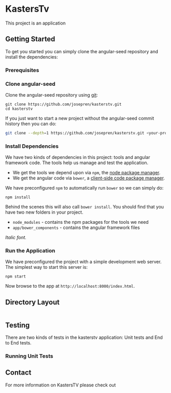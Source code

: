 # KastersTv

This project is an application 


## Getting Started

To get you started you can simply clone the angular-seed repository and install the dependencies:

### Prerequisites



### Clone angular-seed

Clone the angular-seed repository using [git][git]:

```
git clone https://github.com/josepren/kasterstv.git
cd kasterstv
```

If you just want to start a new project without the angular-seed commit history then you can do:

```bash
git clone --depth=1 https://github.com/josepren/kasterstv.git <your-project-name>
```


### Install Dependencies

We have two kinds of dependencies in this project: tools and angular framework code.  The tools help
us manage and test the application.

* We get the tools we depend upon via `npm`, the [node package manager][npm].
* We get the angular code via `bower`, a [client-side code package manager][bower].

We have preconfigured `npm` to automatically run `bower` so we can simply do:

```
npm install
```

Behind the scenes this will also call `bower install`.  You should find that you have two new
folders in your project.

* `node_modules` - contains the npm packages for the tools we need
* `app/bower_components` - contains the angular framework files

*Italic font.*

### Run the Application

We have preconfigured the project with a simple development web server.  The simplest way to start
this server is:

```
npm start
```

Now browse to the app at `http://localhost:8000/index.html`.



## Directory Layout

```

```

## Testing

There are two kinds of tests in the kasterstv application: Unit tests and End to End tests.

### Running Unit Tests



## Contact

For more information on KastersTV please check out 

[git]: http://git-scm.com/
[bower]: http://bower.io
[npm]: https://www.npmjs.org/
[node]: http://nodejs.org
[protractor]: https://github.com/angular/protractor
[jasmine]: http://jasmine.github.io
[karma]: http://karma-runner.github.io
[travis]: https://travis-ci.org/
[http-server]: https://github.com/nodeapps/http-server
